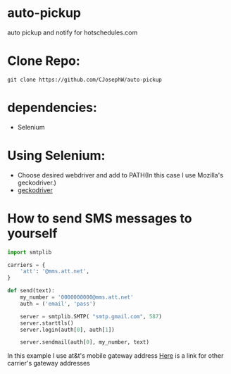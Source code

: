 # auto-pickup
 auto pickup and notify for hotschedules.com

# Clone Repo:
`git clone https://github.com/CJosephW/auto-pickup`

# dependencies:
- Selenium

# Using Selenium:
- Choose desired webdriver and add to PATH(In this case I use Mozilla's geckodriver.)
- [geckodriver](https://github.com/mozilla/geckodriver/releases)

# How to send SMS messages to yourself
```python
import smtplib

carriers = {
    'att': '@mms.att.net',
}

def send(text):
    my_number = '0000000000@mms.att.net'
    auth = ('email', 'pass')

    server = smtplib.SMTP( "smtp.gmail.com", 587)
    server.starttls()
    server.login(auth[0], auth[1])

    server.sendmail(auth[0], my_number, text)
```
In this example I use at&t's mobile gateway address
[Here](https://kb.sandisk.com/app/answers/detail/a_id/17056/~/list-of-mobile-carrier-gateway-addresses) is a link for other carrier's gateway addresses
